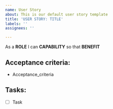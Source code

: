 ```yaml
---
name: User Story
about: This is our default user story template
title: 'USER STORY: TITLE'
labels: ''
assignees: ''

---
```


As a **ROLE** I can **CAPABILITY** so that **BENEFIT**
## Acceptance criteria:
 * Acceptance_criteria
 ## Tasks:
- [ ] Task
